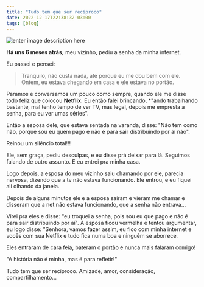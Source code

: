 ```yaml
---
title: "Tudo tem que ser recíproco"
date: 2022-12-17T22:38:32-03:00
tags: [blog]
---
```

![enter image description here](https://i1.wp.com/qph.cf2.quoracdn.net/main-qimg-3d36877267e7d522f061c333e18f47aa-lq?resize=400,225)

**Há uns 6 meses atrás,** meu vizinho, pediu a senha da minha internet.

Eu passei e pensei: 

> Tranquilo, não custa nada, até porque eu me dou bem com ele. Ontem, eu
> estava chegando em casa e ele estava no portão.

Paramos e conversamos um pouco como sempre, quando ele me disse todo feliz que colocou **Netflix.** Eu então falei brincando, *"ando trabalhando bastante, mal tenho tempo de ver TV, mas legal, depois me empresta a senha, para eu ver umas séries".

Então a esposa dele, que estava sentada na varanda, disse: "Não tem como não, porque sou eu quem pago e não é para sair distribuindo por aí não".

Reinou um silêncio total!!!

Ele, sem graça, pediu desculpas, e eu disse prá deixar para lá. Seguimos falando de outro assunto. E eu entrei pra minha casa.

Logo depois, a esposa do meu vizinho saiu chamando por ele, parecia nervosa, dizendo que a tv não estava funcionando. Ele entrou, e eu fiquei ali olhando da janela.

Depois de alguns minutos ele e a esposa saíram e vieram me chamar e disseram que a net não estava funcionando, que a senha não entrava...

Virei pra eles e disse: "eu troquei a senha, pois sou eu que pago e não é para sair distribuindo por aí". A esposa ficou vermelha e tentou argumentar, eu logo disse: "Senhora, vamos fazer assim, eu fico com minha internet e vocês com sua Netflix e tudo fica numa boa e ninguém se aborrece.

Eles entraram de cara feia, bateram o portão e nunca mais falaram comigo!

"A história não é minha, mas é para refletir!"

Tudo tem que ser recíproco. Amizade, amor, consideração, compartilhamento…
